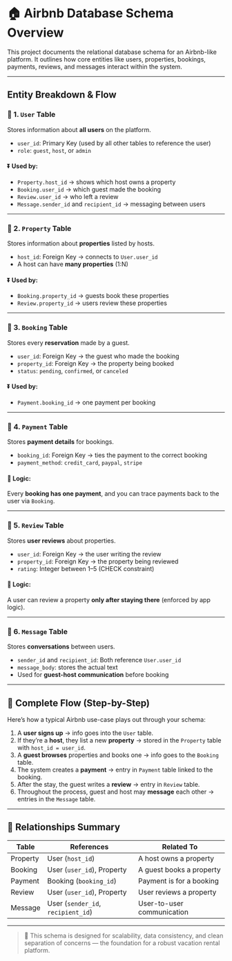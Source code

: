 # 🏠 Airbnb Database Schema Overview 

This project documents the relational database schema for an Airbnb-like platform. It outlines how core entities like users, properties, bookings, payments, reviews, and messages interact within the system.

---

## Entity Breakdown & Flow 

### 🔹 1. `User` Table

Stores information about **all users** on the platform.

- `user_id`: Primary Key (used by all other tables to reference the user)
- `role`: `guest`, `host`, or `admin`

#### ⏬ Used by:

- `Property.host_id` → shows which host owns a property  
- `Booking.user_id` → which guest made the booking  
- `Review.user_id` → who left a review  
- `Message.sender_id` and `recipient_id` → messaging between users  

---

### 🔹 2. `Property` Table

Stores information about **properties** listed by hosts.

- `host_id`: Foreign Key → connects to `User.user_id`  
- A host can have **many properties** (1:N)

#### ⏬ Used by:

- `Booking.property_id` → guests book these properties  
- `Review.property_id` → users review these properties  

---

### 🔹 3. `Booking` Table

Stores every **reservation** made by a guest.

- `user_id`: Foreign Key → the guest who made the booking  
- `property_id`: Foreign Key → the property being booked  
- `status`: `pending`, `confirmed`, or `canceled`

#### ⏬ Used by:

- `Payment.booking_id` → one payment per booking  

---

### 🔹 4. `Payment` Table

Stores **payment details** for bookings.

- `booking_id`: Foreign Key → ties the payment to the correct booking  
- `payment_method`: `credit_card`, `paypal`, `stripe`

#### 🔁 Logic:

Every **booking has one payment**, and you can trace payments back to the user via `Booking`.

---

### 🔹 5. `Review` Table

Stores **user reviews** about properties.

- `user_id`: Foreign Key → the user writing the review  
- `property_id`: Foreign Key → the property being reviewed  
- `rating`: Integer between 1–5 (CHECK constraint)

#### 🔁 Logic:

A user can review a property **only after staying there** (enforced by app logic).

---

### 🔹 6. `Message` Table

Stores **conversations** between users.

- `sender_id` and `recipient_id`: Both reference `User.user_id`  
- `message_body`: stores the actual text  
- Used for **guest-host communication** before booking

---

## 🔄 Complete Flow (Step-by-Step)

Here’s how a typical Airbnb use-case plays out through your schema:

1. A **user signs up** → info goes into the `User` table.  
2. If they’re a **host**, they list a new **property** → stored in the `Property` table with `host_id = user_id`.  
3. A **guest browses** properties and books one → info goes to the `Booking` table.  
4. The system creates a **payment** → entry in `Payment` table linked to the booking.  
5. After the stay, the guest writes a **review** → entry in `Review` table.  
6. Throughout the process, guest and host may **message** each other → entries in the `Message` table.  

---

## 🧠 Relationships Summary

| Table    | References                      | Related To                        |
|----------|----------------------------------|-----------------------------------|
| Property | User (`host_id`)                | A host owns a property            |
| Booking  | User (`user_id`), Property      | A guest books a property          |
| Payment  | Booking (`booking_id`)          | Payment is for a booking          |
| Review   | User (`user_id`), Property      | User reviews a property           |
| Message  | User (`sender_id`, `recipient_id`) | User-to-user communication    |

---

> 📌 This schema is designed for scalability, data consistency, and clean separation of concerns — the foundation for a robust vacation rental platform.
> 

